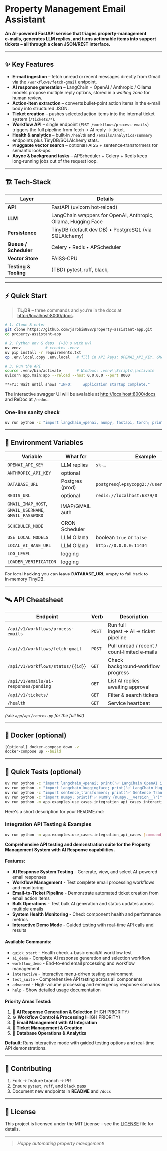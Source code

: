 # Property Management Email Assistant

**An AI‑powered FastAPI service that triages property‑management e‑mails, generates LLM replies, and turns actionable items into support tickets – all through a clean JSON/REST interface.**


---

## ✨ Key Features

* **E‑mail ingestion** – fetch unread or recent messages directly from Gmail via the `/workflows/fetch-gmail` endpoint.
* **AI response generation** – LangChain + OpenAI / Anthropic / Ollama models propose multiple reply options, stored in a *waiting zone* for human review.
* **Action‑item extraction** – converts bullet‑point action items in the e‑mail body into structured JSON.
* **Ticket creation** – pushes selected action items into the internal ticket system (`/tickets/*`).
* **Workflow API** – single endpoint (`POST /workflows/process-emails`) triggers the full pipeline from fetch → AI reply → ticket.
* **Health & analytics** – built‑in `/health` and `/emails/analytics/summary` endpoints plus TinyDB/SQLAlchemy stats.
* **Pluggable vector search** – optional FAISS + sentence‑transformers for semantic look‑ups.
* **Async & background tasks** – APScheduler + Celery + Redis keep long‑running jobs out of the request loop.

---

## 🏗️ Tech‑Stack

| Layer                 | Details                                                        |
| --------------------- | -------------------------------------------------------------- |
| **API**               | FastAPI (uvicorn hot‑reload)                                   |
| **LLM**               | LangChain wrappers for OpenAI, Anthropic, Ollama, Hugging Face |
| **Persistence**       | TinyDB (default dev DB) • PostgreSQL (via SQLAlchemy)          |
| **Queue / Scheduler** | Celery • Redis • APScheduler                                   |
| **Vector Store**      | FAISS‑CPU                                                      |
| **Testing & Tooling** | (TBD) pytest, ruff, black,                                     |

---

## ⚡ Quick Start

> **TL;DR** – three commands and you’re in the docs at [http://localhost:8000/docs](http://localhost:8000/docs).

```bash
# 1. Clone & enter
git clone https://github.com/jsrobin888/property-assistant-app.git
cd property-assistant-app

# 2. Python env & deps  (≈30 s with uv)
uv venv           # creates .venv
uv pip install -r requirements.txt
cp .env.local.copy .env.local   # fill in API keys: OPENAI_API_KEY, GMAIL_* …

# 3. Run the API
source .venv/bin/activate       # Windows: .venv\\Scripts\\activate
uvicorn app.main:app --reload --host 0.0.0.0 --port 8000

**FYI: Wait until shows "INFO:     Application startup complete."
```

The interactive swagger UI will be available at [http://localhost:8000/docs](http://localhost:8000/docs) and ReDoc at `/redoc`.

### One‑line sanity check

```bash
uv run python -c "import langchain_openai, numpy, fastapi, torch; print('✅ env looks good')"
```

---

## 🔌 Environment Variables

| Variable                                  | What for        | Example                                   |
| ----------------------------------------- | --------------- | ----------------------------------------- |
| `OPENAI_API_KEY`                          | LLM replies     | `sk‑…`                                    |
| `ANTHROPIC_API_KEY`                       | optional        |                                           |
| `DATABASE_URL`                            | Postgres (prod) | `postgresql+psycopg2://user:pass@host/db` |
| `REDIS_URL`                               | optional        | `redis://localhost:6379/0`                |
| `GMAIL_IMAP_HOST`, `GMAIL_USERNAME`, `GMAIL_PASSWORD`       | IMAP/GMAIL auth |   |
| `SCHEDULER_MODE`                          | CRON Scheduler  | |
| `USE_LOCAL_MODELS`                        | LLM Ollama      | boolean `true` or `false` |
| `LOCAL_AI_BASE_URL`                      | LLM Ollama      | `http://0.0.0.0:11434`    |
| `LOG_LEVEL`                               | logging         |   |
| `LOADER_VERIFICATION`                     | logging         |   |
For local hacking you can leave **DATABASE\_URL** empty to fall back to in‑memory TinyDB.

---

## 🛰️ API Cheatsheet

| Endpoint                              | Verb   | Description                                  |
| ------------------------------------- | ------ | -------------------------------------------- |
| `/api/v1/workflows/process-emails`    | `POST` | Run full ingest → AI → ticket pipeline       |
| `/api/v1/workflows/fetch-gmail`       | `POST` | Pull unread / recent / count‑limited e‑mails |
| `/api/v1/workflows/status/{{id}}`     | `GET`  | Check background‑workflow progress           |
| `/api/v1/emails/ai-responses/pending` | `GET`  | List AI replies awaiting approval            |
| `/api/v1/tickets/`                    | `GET`  | Filter & search tickets                      |
| `/health`                             | `GET`  | Service heartbeat                            |

*(see `app/api/routes.py` for the full list)*

---

## 🐳 Docker (optional)

```bash
[Optional] docker-compose down -v 
docker-compose up --build
```

---

## 🧪 Quick Tests (optional)

```bash
uv run python -c "import langchain_openai; print('✅ LangChain OpenAI installed')"
uv run python -c "import langchain_huggingface; print('✅ LangChain HuggingFace installed')"
uv run python -c "import sentence_transformers; print('✅ Sentence Transformers installed')"
uv run python -c "import numpy; print(f'✅ NumPy {numpy.__version__}')"
uv run python -m app.examples.use_cases.integration_api_cases interactive
```

Here's a short description for your README.md:

### Integration API Testing & Examples

```bash
uv run python -m app.examples.use_cases.integration_api_cases [command]
```

**Comprehensive API testing and demonstration suite for the Property Management System with AI Response capabilities.**

#### Features:
- **AI Response System Testing** - Generate, view, and select AI-powered email responses
- **Workflow Management** - Test complete email processing workflows and monitoring
- **Email-to-Ticket Pipeline** - Demonstrate automated ticket creation from email action items
- **Bulk Operations** - Test bulk AI generation and status updates across multiple emails
- **System Health Monitoring** - Check component health and performance metrics
- **Interactive Demo Mode** - Guided testing with real-time API calls and results

#### Available Commands:
- `quick_start` - Health check + basic email/AI workflow test
- `ai_demo` - Complete AI response generation and selection workflow
- `workflow_demo` - End-to-end email processing and workflow management
- `interactive` - Interactive menu-driven testing environment
- `test_suite` - Comprehensive API testing across all components
- `advanced` - High-volume processing and emergency response scenarios
- `help` - Show detailed usage documentation

#### Priority Areas Tested:
1. 🤖 **AI Response Generation & Selection** (HIGH PRIORITY)
2. ⚙️ **Workflow Control & Processing** (HIGH PRIORITY)  
3. 📧 **Email Management with AI Integration**
4. 🎫 **Ticket Management & Creation**
5. 💾 **Database Operations & Analytics**

**Default**: Runs interactive mode with guided testing options and real-time API demonstrations.


---

## 🤝 Contributing

1. Fork → feature branch → PR
2. Ensure `pytest`, `ruff`, and `black` pass
3. Document new endpoints in **README** and `/docs`

---

## 📜 License

This project is licensed under the MIT License – see the [LICENSE](LICENSE) file for details.

---

> *Happy automating property management!*

